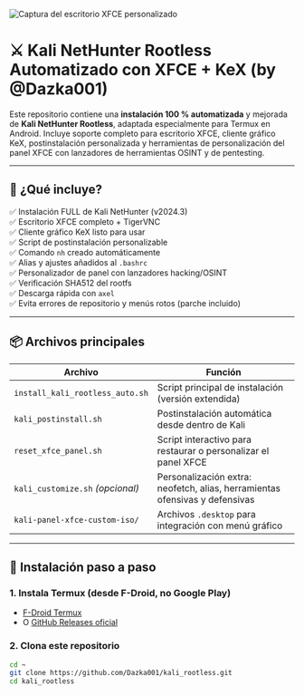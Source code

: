 ![Captura del escritorio XFCE personalizado](activos/xfce_custom_panel.png)
# ⚔️ Kali NetHunter Rootless Automatizado con XFCE + KeX (by @Dazka001)

Este repositorio contiene una **instalación 100 % automatizada** y mejorada de **Kali NetHunter Rootless**, adaptada especialmente para Termux en Android. Incluye soporte completo para escritorio XFCE, cliente gráfico KeX, postinstalación personalizada y herramientas de personalización del panel XFCE con lanzadores de herramientas OSINT y de pentesting.

---

## 🚀 ¿Qué incluye?

✅ Instalación FULL de Kali NetHunter (v2024.3)  
✅ Escritorio XFCE completo + TigerVNC  
✅ Cliente gráfico KeX listo para usar  
✅ Script de postinstalación personalizable  
✅ Comando `nh` creado automáticamente  
✅ Alias y ajustes añadidos al `.bashrc`  
✅ Personalizador de panel con lanzadores hacking/OSINT  
✅ Verificación SHA512 del rootfs  
✅ Descarga rápida con `axel`  
✅ Evita errores de repositorio y menús rotos (parche incluido)

---

## 📦 Archivos principales

| Archivo | Función |
|--------|--------|
| `install_kali_rootless_auto.sh` | Script principal de instalación (versión extendida) |
| `kali_postinstall.sh` | Postinstalación automática desde dentro de Kali |
| `reset_xfce_panel.sh` | Script interactivo para restaurar o personalizar el panel XFCE |
| `kali_customize.sh` *(opcional)* | Personalización extra: neofetch, alias, herramientas ofensivas y defensivas |
| `kali-panel-xfce-custom-iso/` | Archivos `.desktop` para integración con menú gráfico |

---

## 📲 Instalación paso a paso

### 1. Instala Termux (desde F-Droid, no Google Play)

- [F-Droid Termux](https://f-droid.org/packages/com.termux/)
- O [GitHub Releases oficial](https://github.com/termux/termux-app/releases)

### 2. Clona este repositorio

```bash
cd ~
git clone https://github.com/Dazka001/kali_rootless.git
cd kali_rootless
